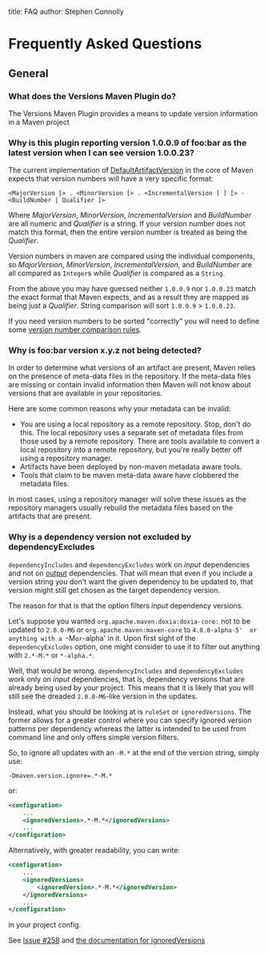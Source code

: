 title: FAQ
author: Stephen Connolly

<!---
Licensed to the Apache Software Foundation (ASF) under one
or more contributor license agreements.  See the NOTICE file
distributed with this work for additional information
regarding copyright ownership.  The ASF licenses this file
to you under the Apache License, Version 2.0 (the
"License"); you may not use this file except in compliance
with the License.  You may obtain a copy of the License at
https://www.apache.org/licenses/LICENSE-2.0
Unless required by applicable law or agreed to in writing,
software distributed under the License is distributed on an
"AS IS" BASIS, WITHOUT WARRANTIES OR CONDITIONS OF ANY
KIND, either express or implied.  See the License for the
specific language governing permissions and limitations
under the License.
-->

# Frequently Asked Questions

## General

### What does the Versions Maven Plugin do?

The Versions Maven Plugin provides a means to update version information in a Maven project

### Why is this plugin reporting version 1.0.0.9 of foo:bar as the latest version when I can see version 1.0.0.23?

The current implementation of
[DefaultArtifactVersion](https://maven.apache.org/ref/current/maven-artifact/xref/org/apache/maven/artifact/versioning/DefaultArtifactVersion.html)
in the core of Maven expects that version numbers will have a very specific format:

` <MajorVersion [> . <MinorVersion [> . <IncrementalVersion ] ] [> - <BuildNumber | Qualifier ]> `

Where *MajorVersion*, *MinorVersion*, *IncrementalVersion* and *BuildNumber* are all numeric and *Qualifier*
is a string. If your version number does not match this format, then the entire version number is treated as being
the *Qualifier*.

Version numbers in maven are compared using the individual components, so *MajorVersion*, *MinorVersion*,
*IncrementalVersion*, and *BuildNumber* are all compared as `Integer`s while *Qualifier* is compared as a `String`.

From the above you may have guessed neither `1.0.0.9` nor `1.0.0.23` match the exact format that Maven expects,
and as a result they are mapped as being just a *Qualifier*. String comparison will sort `1.0.0.9` > `1.0.0.23`.

If you need version numbers to be sorted "correctly" you will need to define some
[version number comparison rules](./version-rules.html).

### Why is foo:bar version x.y.z not being detected?

In order to determine what versions of an artifact are present, Maven relies on the presence of
meta-data files in the repository.  If the meta-data files are missing or contain invalid information
then Maven will not know about versions that are available in your repositories.

Here are some common reasons why your metadata can be invalid:

- You are using a local repository as a remote repository. Stop, don't do this. The local repository
  uses a separate set of metadata files from those used by a remote repository. There are tools available
  to convert a local repository into a remote repository, but you're really better off using a repository
  manager.
- Artifacts have been deployed by non-maven metadata aware tools.
- Tools that claim to be maven meta-data aware have clobbered the metadata files.

In most cases, using a repository manager will solve these issues as the repository managers usually
rebuild the metadata files based on the artifacts that are present.

### Why is a dependency version not excluded by dependencyExcludes

`dependencyIncludes` and `dependencyExcludes` work on *input* dependencies and not on <u>output</u> dependencies. That will mean that even if you include a version string you don't want the given dependency to be updated to, that version might still get chosen as the target dependency version.

The reason for that is that the option filters *input* dependency versions.

Let's suppose you wanted `org.apache.maven.doxia:doxia-core:` not to be updated to `2.0.0-M6` or `org.apache.maven:maven-core` to `4.0.0-alpha-5'  or anything with a `-M` or `-alpha' in it. Upon first sight of the `dependencyExcludes` option, one might consider to use it to filter out anything with `2.*-M.*` or `*-alpha.*`.

Well, that would be wrong. `dependencyIncludes` and `dependencyExcludes` work only on *input* dependencies, that is, dependency versions that are already being used by your project. This means that it is likely that you will still see the dreaded `2.0.0-M6`-like version in the updates.

Instead, what you should be looking at is `ruleSet` or `ignoredVersions`. The former allows for a greater control where you can specify ignored version patterns per dependency whereas the latter is intended to be used from command line and only offers simple version filters.

So, to ignore all updates with an `-M.*` at the end of the version string, simply use:

`-Dmaven.version.ignore=.*-M.*`

or:

```xml
<configuration>
    ...
    <ignoredVersions>.*-M.*</ignoredVersions>
    ...
</configuration>
```

Alternatively, with greater readability, you can write:

```xml
<configuration>
    ...
    <ignoredVersions>
        <ignoredVersion>.*-M.*</ignoredVersion>
    </ignoredVersions>
    ...
</configuration>
```

in your project config.

See [Issue #258](https://github.com/mojohaus/versions/issues/258) and [the documentation for ignoredVersions](https://www.mojohaus.org/versions/versions-maven-plugin/display-dependency-updates-mojo.html#ignoredVersions)
